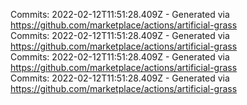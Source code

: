 Commits: 2022-02-12T11:51:28.409Z - Generated via https://github.com/marketplace/actions/artificial-grass
<br>
Commits: 2022-02-12T11:51:28.409Z - Generated via https://github.com/marketplace/actions/artificial-grass
<br>
Commits: 2022-02-12T11:51:28.409Z - Generated via https://github.com/marketplace/actions/artificial-grass
<br>
Commits: 2022-02-12T11:51:28.409Z - Generated via https://github.com/marketplace/actions/artificial-grass
<br>

